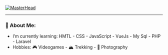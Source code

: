 [![MasterHead](https://changes.unipol.it/wp-content/uploads/2021/11/coding.jpg)]((https://github.com/stecala))
<hr>
<h3>🐸 About Me:</h3>
<ul>
  <li>I’m currently learning: HMTL - CSS - JavaScript - VueJs - My Sql - PHP - Laravel</li>
  <li>Hobbies: 🎮 Videogames - 🏔️ Trekking - 📸 Photography</li>
</ul>
<!--
**stecala/stecala** is a  _special_ ✨ repository because its `README.md` (this file) appears on your GitHub profile.

📫 How to reach me: ...

-->
